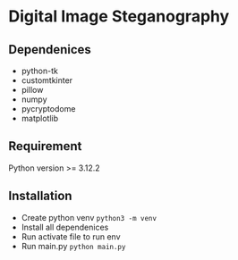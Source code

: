 # Digital Image Steganography

## Dependenices

- python-tk
- customtkinter
- pillow
- numpy
- pycryptodome
- matplotlib

## Requirement

Python version >= 3.12.2

## Installation

- Create python venv `python3 -m venv`
- Install all dependenices
- Run activate file to run env
- Run main.py `python main.py`
